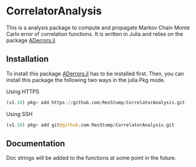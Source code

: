 # CorrelatorAnalysis
This is a analysis package to compute and propagate Markov Chain Monte Carlo error of correlation functions. It is written in Julia and relies on the package [ADerrors.jl](https://igit.ific.uv.es/alramos/aderrors.jl).

## Installation
To install this package [ADerrors.jl](https://igit.ific.uv.es/alramos/aderrors.jl) has to be installed first. Then, you can install this package the following two ways in the julia Pkg mode.

Using HTTPS
```julia
(v1.10) pkg> add https://github.com/ResStump/CorrelatorAnalysis.git
```

Using SSH
```julia
(v1.10) pkg> add git@github.com:ResStump/CorrelatorAnalysis.git
```

## Documentation
Doc strings will be added to the functions at some point in the future.